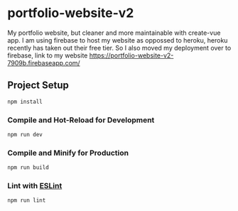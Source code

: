 # portfolio-website-v2

My portfolio website, but cleaner and more maintainable with create-vue app. I am using firebase to host my website as oppossed to heroku, heroku recently has taken out their free tier. So I also moved my deployment over to firebase, link to my website https://portfolio-website-v2-7909b.firebaseapp.com/

## Project Setup

```sh
npm install
```

### Compile and Hot-Reload for Development

```sh
npm run dev
```

### Compile and Minify for Production

```sh
npm run build
```

### Lint with [ESLint](https://eslint.org/)

```sh
npm run lint
```
